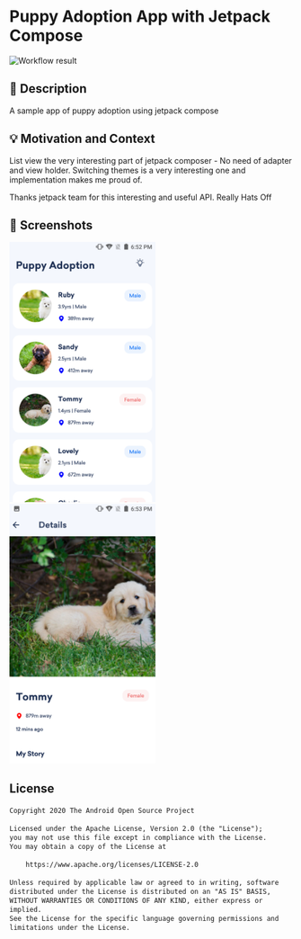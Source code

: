 # Puppy Adoption App with Jetpack Compose

<!--- Replace <OWNER> with your Github Username and <REPOSITORY> with the name of your repository. -->
<!--- You can find both of these in the url bar when you open your repository in github. -->
![Workflow result](https://github.com/avinashcoder/Week-1---Puppy-adoption-app/workflows/Check/badge.svg)


## :scroll: Description
A sample app of puppy adoption using jetpack compose
<!--- Describe your app in one or two sentences -->


## :bulb: Motivation and Context
List view the very interesting part of jetpack composer - No need of adapter and view holder.
Switching themes is a very interesting one and implementation makes me proud of.
<!--- Optionally point readers to interesting parts of your submission. -->
<!--- What are you especially proud of? -->
Thanks jetpack team for this interesting and useful API. Really Hats Off


## :camera_flash: Screenshots
<!-- You can add more screenshots here if you like -->
<img src="/results/screenshot_1.png" width="260">&emsp;<img src="/results/screenshot_2.png" width="260">

## License
```
Copyright 2020 The Android Open Source Project

Licensed under the Apache License, Version 2.0 (the "License");
you may not use this file except in compliance with the License.
You may obtain a copy of the License at

    https://www.apache.org/licenses/LICENSE-2.0

Unless required by applicable law or agreed to in writing, software
distributed under the License is distributed on an "AS IS" BASIS,
WITHOUT WARRANTIES OR CONDITIONS OF ANY KIND, either express or implied.
See the License for the specific language governing permissions and
limitations under the License.
```
